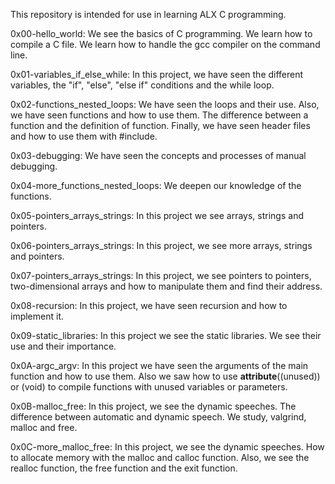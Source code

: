 This repository is intended for use in learning ALX C programming.

0x00-hello_world: We see the basics of C programming. We learn how to compile a C file. We learn how to handle the gcc compiler on the command line.

0x01-variables_if_else_while: In this project, we have seen the different variables, the "if", "else", "else if" conditions and the while loop.

0x02-functions_nested_loops: We have seen the loops and their use. Also, we have seen functions and how to use them. The difference between a function and the definition of function. Finally, we have seen header files and how to use them with #include.

0x03-debugging: We have seen the concepts and processes of manual debugging.

0x04-more_functions_nested_loops: We deepen our knowledge of the functions.

0x05-pointers_arrays_strings: In this project we see arrays, strings and pointers.

0x06-pointers_arrays_strings: In this project, we see more arrays, strings and pointers.

0x07-pointers_arrays_strings: In this project, we see pointers to pointers, two-dimensional arrays and how to manipulate them and find their address.

0x08-recursion: In this project, we have seen recursion and how to implement it.

0x09-static_libraries: In this project we see the static libraries. We see their use and their importance.

0x0A-argc_argv: In this project we have seen the arguments of the main function and how to use them. Also we saw how to use __attribute__((unused)) or (void) to compile functions with unused variables or parameters.

0x0B-malloc_free: In this project, we see the dynamic speeches. The difference between automatic and dynamic speech.
We study, valgrind, malloc and free.

0x0C-more_malloc_free: In this project, we see the dynamic speeches. How to allocate memory with the malloc and calloc function. Also, we see the realloc function, the free function and the exit function.
